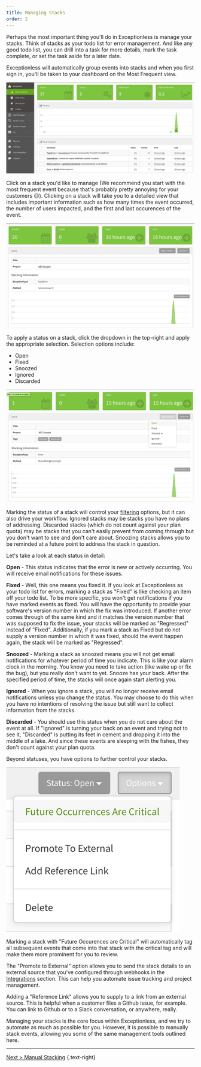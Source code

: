 ```yaml
---
title: Managing Stacks
order: 2
---
```


Perhaps the most important thing you'll do in Exceptionless is manage your stacks. Think of stacks as your todo list for error management. And like any good todo list, you can drill into a task for more details, mark the task complete, or set the task aside for a later date.

Exceptionless will automatically group events into stacks and when you first sign in, you'll be taken to your dashboard on the Most Frequent view.

![Most Frequent view of stacks on dashboard](img/Most_Frequent.png)

Click on a stack you'd like to manage (We recommend you start with the most frequent event because that's probably pretty annoying for your customers 😉). Clicking on a stack will take you to a detailed view that includes important information such as how many times the event occurred, the number of users impacted, and the first and last occurences of the event.

![Stack Details Example](img/Stack_Details.png)

To apply a status on a stack, click the dropdown in the top-right and apply the appropriate selection. Selection options include:

* Open  
* Fixed  
* Snoozed  
* Ignored  
* Discarded  

![Status Options Example](img/Status_Options.png)

Marking the status of a stack will control your [filtering](filtering-and-searching.md) options, but it can also drive your workflow. Ignored stacks may be stacks you have no plans of addressing. Discarded stacks (which do not count against your plan quota) may be stacks that you can't easily prevent from coming through but you don't want to see and don't care about. Snoozing stacks allows you to be reminded at a future point to address the stack in question.

Let's take a look at each status in detail:

**Open** - This status indicates that the error is new or actively occurring. You will receive email notifications for these issues.

**Fixed** - Well, this one means you fixed it. If you look at Exceptionless as your todo list for errors, marking a stack as "Fixed" is like checking an item off your todo list. To be more specific, you won't get notifications if you have marked events as fixed. You will have the opportunity to provide your software's version number in which the fix was introduced. If another error comes through of the same kind and it matches the version number that was supposed to fix the issue, your stacks will be marked as "Regressed" instead of "Fixed". Additionally, if you mark a stack as Fixed but do not supply a version number in which it was fixed, should the event happen again, the stack will be marked as "Regressed".

**Snoozed** - Marking a stack as snoozed means you will not get email notifications for whatever period of time you indicate. This is like your alarm clock in the morning. You know you need to take action (like wake up or fix the bug), but you really don't want to yet. Snooze has your back. After the specified period of time, the stacks will once again start alerting you.

**Ignored** - When you ignore a stack, you will no longer receive email notifications unless you change the status. You may choose to do this when you have no intentions of resolving the issue but still want to collect information from the stacks.

**Discarded** - You should use this status when you do not care about the event at all. If "Ignored" is turning your back on an event and trying not to see it, "Discarded" is putting its feet in cement and dropping it into the middle of a lake. And since these events are sleeping with the fishes, they don't count against your plan quota.

Beyond statuses, you have options to further control your stacks.

![Options Examples](img/Options.png)

Marking a stack with "Future Occurences are Critical" will automatically tag all subsequent events that come into that stack with the critical tag and will make them more prominent for you to review.

The "Promote to External" option allows you to send the stack details to an external source that you've configured through webhooks in the [Integrations](integrations.md) section. This can help you automate issue tracking and project management.

Adding a "Reference Link" allows you to supply to a link from an external source. This is helpful when a customer files a Github issue, for example. You can link to Github or to a Slack conversation, or anywhere, really.

Managing your stacks is the core focus within Exceptionless, and we try to automate as much as possible for you. However, it is possible to manually stack events, allowing you some of the same management tools outlined here.

---

[Next > Manual Stacking](manual-stacking.md) {.text-right}
